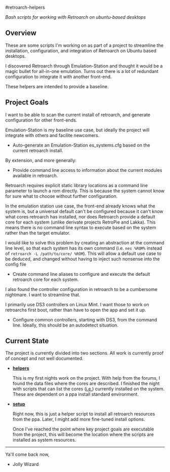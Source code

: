 #retroarch-helpers

*Bash scripts for working with Retroarch on ubuntu-based desktops*

## Overview

These are some scripts I'm working on as part of a project to streamline the installation, configuration, and integration of Retroarch on Ubuntu based desktops.

I discovered Retroarch through Emulation-Station and thought it would be a magic bullet for all-in-one emulation.  Turns out there is a lot of redundant configuration to integrate it with another front-end.

These helpers are intended to provide a baseline.

## Project Goals

I want to be able to scan the current install of retroarch, and generate configuration for other front-ends.

Emulation-Station is my baseline use case, but ideally the project will integrate with others and facilite newcomers.

* Auto-generate an Emulation-Station es_systems.cfg based on the current retroarch install.

By extension, and more generally:

* Provide command line access to information about the current modules available in retroarch.

Retroarch requires explicit static library locations as a command line parameter to launch a rom directly.  This is because the system cannot know for sure what to choose without further configuration.  

In the emulation station use case, the front-end already knows what the system is, but a universal default can't be configured because it can't know what cores retroarch has installed, nor does Retroarch provide a default core for each system (unlike derivate projects RetroPie and Lakka).  This means there is no command line syntax to execute based on the system rather than
the target emulator. 

I would like to solve this problem by creating an abstraction at the command line level, so that each system has its own command (i.e. `nes %ROM%` instead of `retroarch -L /path/to/core/ %ROM`).  This will allow a default use case to be deduced, and changed without having to inject such nonsense into the config file

* Create command line aliases to configure and execute the default retroarch core for each system.

I also found the controller configuration in retroarch to be a cumbersome nightmare.  I want to streamline that.  

I primarily use DS3 controllers on Linux Mint.  I want those to work on retroarchs first boot, rather than have to open the app and set it up.

* Configure common controllers, starting with DS3, from the command line.  Ideally, this should be an autodetect situation.

## Current State

The project is currently divided into two sections. All work is currently proof of concept and not well documented.

* **[helpers](src/helpers/bash)**  
  
  This is my first nights work on the project. With help from the forums, I found the data files where the cores are described. I finished the night with scripts that can list the cores ([i.e.](src/helpers/bash/list-core-systems.sh)) currently installed on the system.  These are dependent on a ppa install standard environment.
  
* **[setup](src/setup/bash)**  
      
  Right now, this is just a helper script to install all retroarch resources from the ppa.  Later, I might add more fine-tuned
  install options.
    
  Once I've reached the point where key project goals are executable from the project, this will become the location where
  the scripts are installed as system resources.
 
- - -
  
Ya'll come back now,
- Jolly Wizard
  
  
